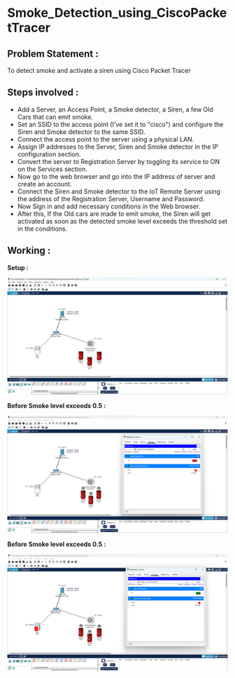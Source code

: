 # Smoke_Detection_using_CiscoPacketTracer


## **Problem Statement :**

To detect smoke and activate a siren using Cisco Packet Tracer

## **Steps involved :**
  - Add a Server, an Access Point, a Smoke detector, a Siren, a few Old Cars that can emit smoke.
  - Set an SSID to the access point (I've set it to "cisco") and configure the Siren and Smoke detector to the same SSID.
  - Connect the access point to the server using a physical LAN.
  - Assign IP addresses to the Server, Siren and Smoke detector in the IP configuration section.
  - Convert the server to Registration Server by toggling its service to ON on the Services section.
  - Now go to the web browser and go into the IP address of server and create an account.
  - Connect the Siren and Smoke detector to the IoT Remote Server using the address of the Registration Server, Username and Password.
  - Now Sign in and add necessary conditions in the Web browser.
  - After this, If the Old cars are made to emit smoke, the Siren will get activated as soon as the detected smoke level exceeds the threshold set in the conditions.
  
  
  ## **Working :**

**Setup :**


![](Images/SS.png)


**Before Smoke level exceeds 0.5 :**


![](Images/Test1.png)


**Before Smoke level exceeds 0.5 :**


![](Images/Test2.png)
